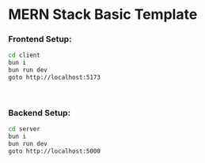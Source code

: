# MERN Stack Basic Template

### Frontend Setup:

```bash
cd client
bun i
bun run dev
goto http://localhost:5173
```

<br>

### Backend Setup:

```bash
cd server
bun i
bun run dev
goto http://localhost:5000
```
